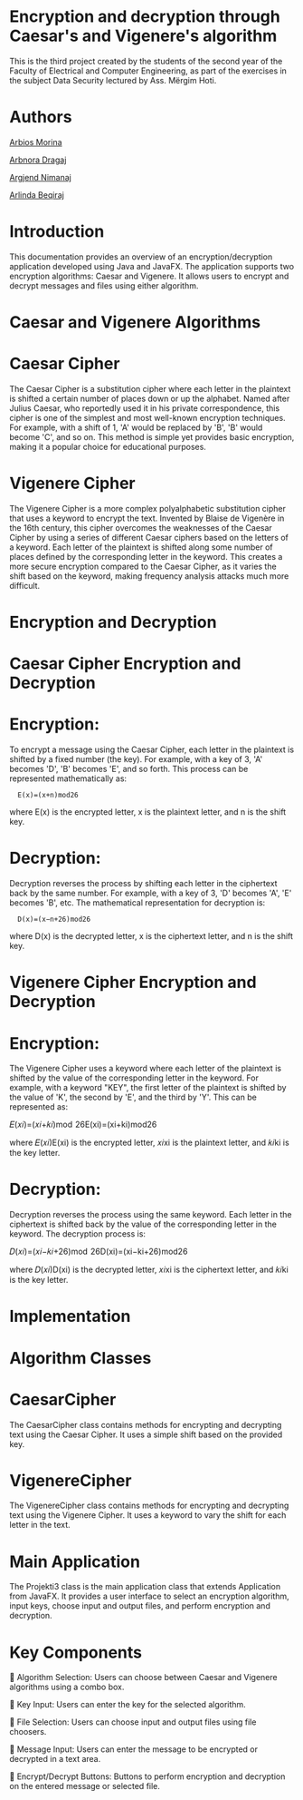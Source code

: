 # Encryption and decryption through Caesar's and Vigenere's algorithm

This is the third project created by the students of the second year of the Faculty of Electrical and Computer Engineering, as part of the exercises in the subject Data Security lectured by Ass. Mërgim Hoti.

# Authors

[Arbios Morina](https://github.com/arbiosmorina)

[Arbnora Dragaj](https://github.com/arbnoradragaj)

[Argjend Nimanaj](https://github.com/Argjend1of1)

[Arlinda Beqiraj](https://github.com/Argjend1of1)


# Introduction
This documentation provides an overview of an encryption/decryption application developed using Java and JavaFX. The application supports two encryption algorithms: Caesar and Vigenere. It allows users to encrypt and decrypt messages and files using either algorithm.

# Caesar and Vigenere Algorithms

# Caesar Cipher
The Caesar Cipher is a substitution cipher where each letter in the plaintext is shifted a certain number of places down or up the alphabet. Named after Julius Caesar, who reportedly used it in his private correspondence, this cipher is one of the simplest and most well-known encryption techniques. For example, with a shift of 1, 'A' would be replaced by 'B', 'B' would become 'C', and so on. This method is simple yet provides basic encryption, making it a popular choice for educational purposes.

# Vigenere Cipher
The Vigenere Cipher is a more complex polyalphabetic substitution cipher that uses a keyword to encrypt the text. Invented by Blaise de Vigenère in the 16th century, this cipher overcomes the weaknesses of the Caesar Cipher by using a series of different Caesar ciphers based on the letters of a keyword. Each letter of the plaintext is shifted along some number of places defined by the corresponding letter in the keyword. This creates a more secure encryption compared to the Caesar Cipher, as it varies the shift based on the keyword, making frequency analysis attacks much more difficult.

# Encryption and Decryption


# Caesar Cipher Encryption and Decryption

# Encryption: 
To encrypt a message using the Caesar Cipher, each letter in the plaintext is shifted by a fixed number (the key). For example, with a key of 3, 'A' becomes 'D', 'B' becomes 'E', and so forth. This process can be represented mathematically as:

      E(x)=(x+n)mod26

where E(x) is the encrypted letter, x is the plaintext letter, and n is the shift key.

# Decryption: 
Decryption reverses the process by shifting each letter in the ciphertext back by the same number. For example, with a key of 3, 'D' becomes 'A', 'E' becomes 'B', etc. The mathematical representation for decryption is:

      D(x)=(x−n+26)mod26

where D(x) is the decrypted letter, x is the ciphertext letter, and n is the shift key.

# Vigenere Cipher Encryption and Decryption

# Encryption:
The Vigenere Cipher uses a keyword where each letter of the plaintext is shifted by the value of the corresponding letter in the keyword. For example, with a keyword "KEY", the first letter of the plaintext is shifted by the value of 'K', the second by 'E', and the third by 'Y'. This can be represented as:

𝐸(𝑥𝑖)=(𝑥𝑖+𝑘𝑖)mod  26E(xi)=(xi+ki)mod26

where 𝐸(𝑥𝑖)E(xi) is the encrypted letter, 𝑥𝑖xi is the plaintext letter, and 𝑘𝑖ki is the key letter.

# Decryption:
Decryption reverses the process using the same keyword. Each letter in the ciphertext is shifted back by the value of the corresponding letter in the keyword. The decryption process is:

𝐷(𝑥𝑖)=(𝑥𝑖−𝑘𝑖+26)mod  26D(xi)=(xi−ki+26)mod26

where 𝐷(𝑥𝑖)D(xi) is the decrypted letter, 𝑥𝑖xi is the ciphertext letter, and 𝑘𝑖ki is the key letter.

# Implementation

# Algorithm Classes

# CaesarCipher
The CaesarCipher class contains methods for encrypting and decrypting text using the
Caesar Cipher. It uses a simple shift based on the provided key.

# VigenereCipher

The VigenereCipher class contains methods for encrypting and decrypting text using the
Vigenere Cipher. It uses a keyword to vary the shift for each letter in the text.

# Main Application
The Projekti3 class is the main application class that extends Application from JavaFX.
It provides a user interface to select an encryption algorithm, input keys, choose input
and output files, and perform encryption and decryption.

# Key Components
 Algorithm Selection: Users can choose between Caesar and Vigenere
algorithms using a combo box.

 Key Input: Users can enter the key for the selected algorithm.

 File Selection: Users can choose input and output files using file choosers.

 Message Input: Users can enter the message to be encrypted or decrypted in a
text area.

 Encrypt/Decrypt Buttons: Buttons to perform encryption and decryption on the
entered message or selected file.
